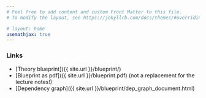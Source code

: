 ```yaml
---
# Feel free to add content and custom Front Matter to this file.
# To modify the layout, see https://jekyllrb.com/docs/themes/#overriding-theme-defaults

# layout: home
usemathjax: true
---
```


### Links

* [Theory blueprint]({{ site.url }}/blueprint/)
* [Blueprint as pdf]({{ site.url }}/blueprint.pdf) (not a replacement for the lecture notes!)
* [Dependency graph]({{ site.url }}/blueprint/dep_graph_document.html)

